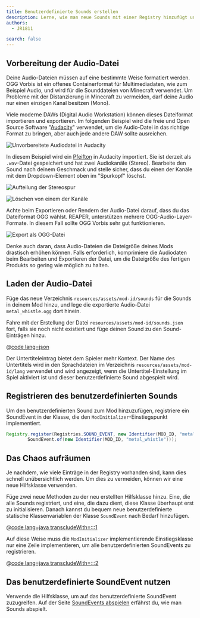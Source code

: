 ```yaml
---
title: Benutzerdefinierte Sounds erstellen
description: Lerne, wie man neue Sounds mit einer Registry hinzufügt und nutzt.
authors:
  - JR1811

search: false
---
```


## Vorbereitung der Audio-Datei

Deine Audio-Dateien müssen auf eine bestimmte Weise formatiert werden. OGG Vorbis ist ein offenes Containerformat für Multimediadaten, wie zum Beispiel Audio, und wird für die Sounddateien von Minecraft verwendet. Um Probleme mit der Distanzierung in Minecraft zu vermeiden, darf deine Audio nur einen einzigen Kanal besitzen (Mono).

Viele moderne DAWs (Digital Audio Workstation) können dieses Dateiformat importieren und exportieren. Im folgenden Beispiel wird die freie und Open Source Software "[Audacity](https://www.audacityteam.org/)" verwendet, um die Audio-Datei in das richtige Format zu bringen, aber auch jede andere DAW sollte ausreichen.

![Unvorbereitete Audiodatei in Audacity](/assets/develop/sounds/custom_sounds_0.png)

In diesem Beispiel wird ein [Pfeifton](https://freesound.org/people/strongbot/sounds/568995/) in Audacity importiert. Sie ist derzeit als `.wav`-Datei gespeichert und hat zwei Audiokanäle (Stereo). Bearbeite den Sound nach deinem Geschmack und stelle sicher, dass du einen der Kanäle mit dem Dropdown-Element oben im "Spurkopf" löschst.

![Aufteilung der Stereospur](/assets/develop/sounds/custom_sounds_1.png)

![Löschen von einem der Kanäle](/assets/develop/sounds/custom_sounds_2.png)

Achte beim Exportieren oder Rendern der Audio-Datei darauf, dass du das Dateiformat OGG wählst. REAPER, unterstützen mehrere OGG-Audio-Layer-Formate. In diesem Fall sollte OGG Vorbis sehr gut funktionieren.

![Export als OGG-Datei](/assets/develop/sounds/custom_sounds_3.png)

Denke auch daran, dass Audio-Dateien die Dateigröße deines Mods drastisch erhöhen können. Falls erforderlich, komprimiere die Audiodaten beim Bearbeiten und Exportieren der Datei, um die Dateigröße des fertigen Produkts so gering wie möglich zu halten.

## Laden der Audio-Datei

Füge das neue Verzeichnis `resources/assets/mod-id/sounds` für die Sounds in deinem Mod hinzu, und lege die exportierte Audio-Datei `metal_whistle.ogg` dort hinein.

Fahre mit der Erstellung der Datei `resources/assets/mod-id/sounds.json` fort, falls sie noch nicht existiert und füge deinen Sound zu den Sound-Einträgen hinzu.

@[code lang=json](@/reference/latest/src/main/resources/assets/fabric-docs-reference/sounds.json)

Der Untertiteleintrag bietet dem Spieler mehr Kontext. Der Name des Untertitels wird in den Sprachdateien im Verzeichnis `resources/assets/mod-id/lang` verwendet und wird angezeigt, wenn die Untertitel-Einstellung im Spiel aktiviert ist und dieser benutzerdefinierte Sound abgespielt wird.

## Registrieren des benutzerdefinierten Sounds

Um den benutzerdefinierten Sound zum Mod hinzuzufügen, registriere ein SoundEvent in der Klasse, die den `ModInitializer`-Einstiegspunkt implementiert.

```java
Registry.register(Registries.SOUND_EVENT, new Identifier(MOD_ID, "metal_whistle"),
        SoundEvent.of(new Identifier(MOD_ID, "metal_whistle")));
```

## Das Chaos aufräumen

Je nachdem, wie viele Einträge in der Registry vorhanden sind, kann dies schnell unübersichtlich werden. Um dies zu vermeiden, können wir eine neue Hilfsklasse verwenden.

Füge zwei neue Methoden zu der neu erstellten Hilfsklasse hinzu. Eine, die alle Sounds registriert, und eine, die dazu dient, diese Klasse überhaupt erst zu initialisieren. Danach kannst du bequem neue benutzerdefinierte statische Klassenvariablen der Klasse `SoundEvent` nach Bedarf hinzufügen.

@[code lang=java transcludeWith=:::1](@/reference/latest/src/main/java/com/example/docs/sound/CustomSounds.java)

Auf diese Weise muss die `ModInitializer` implementierende Einstiegsklasse nur eine Zeile implementieren, um alle benutzerdefinierten SoundEvents zu registrieren.

@[code lang=java transcludeWith=:::2](@/reference/latest/src/main/java/com/example/docs/sound/ExampleModSounds.java)

## Das benutzerdefinierte SoundEvent nutzen

Verwende die Hilfsklasse, um auf das benutzerdefinierte SoundEvent zuzugreifen. Auf der Seite [SoundEvents abspielen](./using-sounds) erfährst du, wie man Sounds abspielt.
